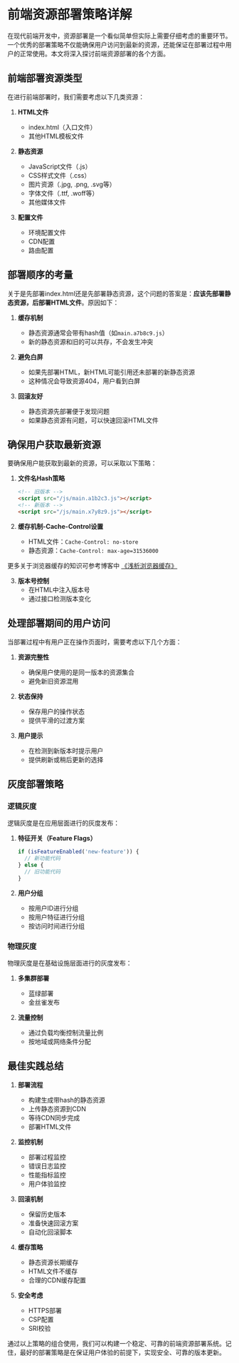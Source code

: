 # 前端资源部署策略详解

在现代前端开发中，资源部署是一个看似简单但实际上需要仔细考虑的重要环节。一个优秀的部署策略不仅能确保用户访问到最新的资源，还能保证在部署过程中用户的正常使用。本文将深入探讨前端资源部署的各个方面。

## 前端部署资源类型

在进行前端部署时，我们需要考虑以下几类资源：

1. **HTML文件**
   - index.html（入口文件）
   - 其他HTML模板文件

2. **静态资源**
   - JavaScript文件（.js）
   - CSS样式文件（.css）
   - 图片资源（.jpg, .png, .svg等）
   - 字体文件（.ttf, .woff等）
   - 其他媒体文件

3. **配置文件**
   - 环境配置文件
   - CDN配置
   - 路由配置

## 部署顺序的考量

关于是先部署index.html还是先部署静态资源，这个问题的答案是：**应该先部署静态资源，后部署HTML文件**。原因如下：

1. **缓存机制**
   - 静态资源通常会带有hash值（如`main.a7b8c9.js`）
   - 新的静态资源和旧的可以共存，不会发生冲突

2. **避免白屏**
   - 如果先部署HTML，新HTML可能引用还未部署的新静态资源
   - 这种情况会导致资源404，用户看到白屏

3. **回滚友好**
   - 静态资源先部署便于发现问题
   - 如果静态资源有问题，可以快速回滚HTML文件

## 确保用户获取最新资源

要确保用户能获取到最新的资源，可以采取以下策略：

1. **文件名Hash策略**
   ```html
   <!-- 旧版本 -->
   <script src="/js/main.a1b2c3.js"></script>
   <!-- 新版本 -->
   <script src="/js/main.x7y8z9.js"></script>
   ```

2. **缓存机制-Cache-Control设置**
   - HTML文件：`Cache-Control: no-store`
   - 静态资源：`Cache-Control: max-age=31536000`
  
  更多关于浏览器缓存的知识可参考博客中 [《浅析浏览器缓存》](https://doggyegg.github.io/charlie-blog/others/maintain/cache/)

3. **版本号控制**
   - 在HTML中注入版本号
   - 通过接口检测版本变化

## 处理部署期间的用户访问

当部署过程中有用户正在操作页面时，需要考虑以下几个方面：

1. **资源完整性**
   - 确保用户使用的是同一版本的资源集合
   - 避免新旧资源混用

2. **状态保持**
   - 保存用户的操作状态
   - 提供平滑的过渡方案

3. **用户提示**
   - 在检测到新版本时提示用户
   - 提供刷新或稍后更新的选择

## 灰度部署策略

### 逻辑灰度

逻辑灰度是在应用层面进行的灰度发布：

1. **特征开关（Feature Flags）**
   ```javascript
   if (isFeatureEnabled('new-feature')) {
     // 新功能代码
   } else {
     // 旧功能代码
   }
   ```

2. **用户分组**
   - 按用户ID进行分组
   - 按用户特征进行分组
   - 按访问时间进行分组

### 物理灰度

物理灰度是在基础设施层面进行的灰度发布：

1. **多集群部署**
   - 蓝绿部署
   - 金丝雀发布

2. **流量控制**
   - 通过负载均衡控制流量比例
   - 按地域或网络条件分配

## 最佳实践总结

1. **部署流程**
   - 构建生成带hash的静态资源
   - 上传静态资源到CDN
   - 等待CDN同步完成
   - 部署HTML文件

2. **监控机制**
   - 部署过程监控
   - 错误日志监控
   - 性能指标监控
   - 用户体验监控

3. **回滚机制**
   - 保留历史版本
   - 准备快速回滚方案
   - 自动化回滚脚本

4. **缓存策略**
   - 静态资源长期缓存
   - HTML文件不缓存
   - 合理的CDN缓存配置

5. **安全考虑**
   - HTTPS部署
   - CSP配置
   - SRI校验

通过以上策略的组合使用，我们可以构建一个稳定、可靠的前端资源部署系统。记住，最好的部署策略是在保证用户体验的前提下，实现安全、可靠的版本更新。
